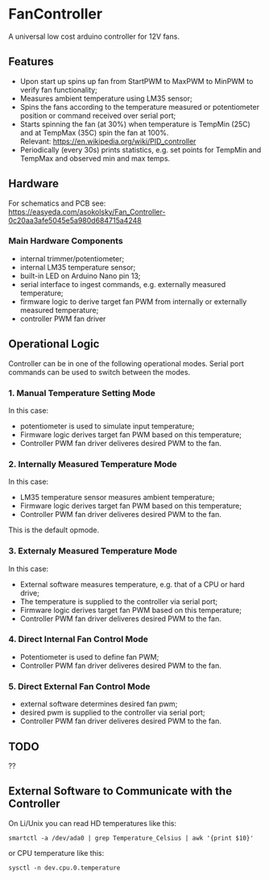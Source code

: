 # FanController

A universal low cost arduino controller for 12V fans.

## Features

- Upon start up spins up fan from StartPWM to MaxPWM to MinPWM to verify fan functionality;
- Measures ambient temperature using LM35 sensor;
- Spins the fans according to the temperature measured or potentiometer position or command received over serial port;
- Starts spinning the fan (at 30%) when temperature is TempMin (25C) and at TempMax (35C) spin the fan at 100%.  
Relevant: https://en.wikipedia.org/wiki/PID_controller
- Periodically (every 30s) prints statistics, e.g. set points for TempMin and TempMax and observed min and max temps.

## Hardware

For schematics and PCB see:
https://easyeda.com/asokolsky/Fan_Controller-0c20aa3afe5045e5a980d684715a4248

### Main Hardware Components

- internal trimmer/potentiometer;
- internal LM35 temperature sensor;
- built-in LED on Arduino Nano pin 13;
- serial interface to ingest commands, e.g. externally measured temperature;
- firmware logic to derive target fan PWM from internally or externally measured temperature;
- controller PWM fan driver

## Operational Logic

Controller can be in one of the following operational modes.  Serial port commands can be used to switch between the modes.

### 1. Manual Temperature Setting Mode

In this case:

- potentiometer is used to simulate input temperature;
- Firmware logic derives target fan PWM based on this temperature;
- Controller PWM fan driver deliveres desired PWM to the fan.

### 2. Internally Measured Temperature Mode

In this case:

- LM35 temperature sensor measures ambient temperature;
- Firmware logic derives target fan PWM based on this temperature;
- Controller PWM fan driver deliveres desired PWM to the fan.

This is the default opmode.

### 3. Externaly Measured Temperature Mode

In this case:

- External software measures temperature, e.g. that of a CPU or hard drive;
- The temperature is supplied to the controller via serial port;
- Firmware logic derives target fan PWM based on this temperature;
- Controller PWM fan driver deliveres desired PWM to the fan.

### 4. Direct Internal Fan Control Mode

- Potentiometer is used to define fan PWM;
- Controller PWM fan driver deliveres desired PWM to the fan.

### 5. Direct External Fan Control Mode

- external software determines desired fan pwm;
- desired pwm is supplied to the controller via serial port;
- Controller PWM fan driver deliveres desired PWM to the fan.

## TODO

??


## External Software to Communicate with the Controller

On Li/Unix you can read HD temperatures like this:
```
smartctl -a /dev/ada0 | grep Temperature_Celsius | awk '{print $10}'
```
or CPU temperature like this:
```
sysctl -n dev.cpu.0.temperature
```
